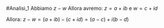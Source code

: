 #Analisi_1
Abbiamo $z-w$
Allora avremo: $z=a+ib$ e $w=c+id$

Allora: $z-w=(a+ib)-(c+id)=(a-c)+i(b-d)$
 